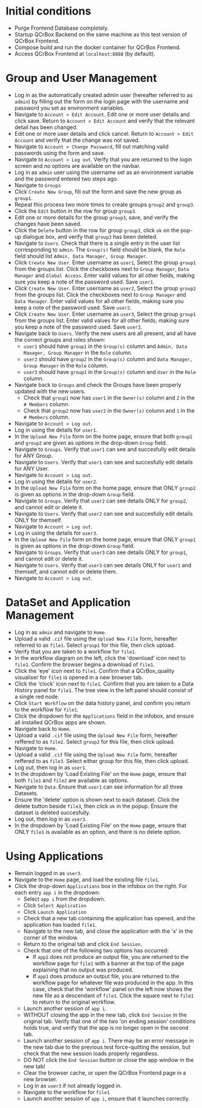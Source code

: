 # Initial conditions

- Purge Frontend Database completely.
- Startup QCrBox Backend on the same machine as this test version of QCrBox Frontend.
- Compose build and run the docker container for QCrBox Frontend.
- Access QCrBox Frontend at `localhost:8888` (by default).


# Group and User Management

- Log in as the automatically created admin user (hereafter referred to as `admin`) by filling out the form on the login page with the username and password you set as environment variables.
- Navigate to `Account > Edit Account`.  Edit one or more user details and click save.  Return to `Account > Edit Account` and verify that the relevant detail has been changed.
- Edit one or more user details and click cancel.  Return to `Account > Edit Account` and verify that the change was not saved.
- Navigate to `Account > Change Password`, fill out matching valid passwords using the form and save.
- Navigate to `Account > Log out`.  Verify that you are returned to the login screen and no options are available on the navbar.
- Log in as `admin` user using the username set as an environment variable and the password entered two steps ago.
- Navigate to `Groups`
- Click `Create New Group`, fill out the form and save the new group as `group1`.
- Repeat this process two more times to create groups `group2` and `group3`.
- Click the `Edit` button in the row for group `group3`.
- Edit one or more details for the group `group3`, save, and verify the changes have been saved.
- Click the `Delete` button in the row for group `group3`, click `ok` on the pop-up dialogue box, and verify that `group3` has been deleted.
- Navigate to `Users`.  Check that there is a single entry in the user list corresponding to `admin`.  The `Group(s)` field should be blank, the `Role` field should list `Admin, Data Manager, Group Manager`.
- Click `Create New User`.  Enter username as `user1`, Select the group `group1` from the groups list.  Click the checkboxes next to `Group Manager`, `Data Manager` and `Global Access`.  Enter valid values for all other fields, making sure you keep a note of the password used.  Save `user1`.
- Click `Create New User`.  Enter username as `user2`, Select the group `group2` from the groups list.  Click the checkboxes next to `Group Manager` and `Data Manager`.  Enter valid values for all other fields, making sure you keep a note of the password used.  Save `user2`.
- Click `Create New User`.  Enter username as `user3`, Select the group `group1` from the groups list.  Enter valid values for all other fields, making sure you keep a note of the password used.  Save `user3`.
- Navigate back to `Users`.  Verify the new users are all present, and all have the correct groups and roles shown:
   - `user1` should have `group1` in the `Group(s)` column and `Admin, Data Manager, Group Manager` in the `Role` column.
   - `user2` should have `group2` in the `Group(s)` column and `Data Manager, Group Manager` in the `Role` column.
   - `user3` should have `group1` in the `Group(s)` column and `User` in the `Role` column.
- Navigate back to `Groups` and check the Groups have been properly updated with the new users.
   - Check that `group1` now has `user1` in the `Owner(s)` column and `2` in the `# Members` column.
   - Check that `group2` now has `user2` in the `Owner(s)` column and `1` in the `# Members` column.
- Navigate to `Account > Log out`.
- Log in using the details for `user1`.
- In the `Upload New File` form on the home page, ensure that both `group1` and `group2` are given as options in the drop-down `Group` field.
- Navigate to `Groups`.  Verify that `user1` can see and succesfully edit details for ANY Group.
- Navigate to `Users`.  Verify that `user1` can see and succesfully edit details for ANY User.
- Navigate to `Account > Log out`.
- Log in using the details for `user2`.
- In the `Upload New File` form on the home page, ensure that ONLY `group2` is given as options in the drop-down `Group` field.
- Navigate to `Groups`.  Verify that `user2` can see details ONLY for `group2`, and cannot edit or delete it.
- Navigate to `Users`.  Verify that `user2` can see and succesfully edit details ONLY for themself.
- Navigate to `Account > Log out`.
- Log in using the details for `user3`.
- In the `Upload New File` form on the home page, ensure that ONLY `group1` is given as options in the drop-down `Group` field.
- Navigate to `Groups`.  Verify that `user3` can see details ONLY for `group1`, and cannot edit or delete it.
- Navigate to `Users`.  Verify that `user3` can see details ONLY for `user1` and themself, and cannot edit or delete them.
- Navigate to `Account > Log out`.

# DataSet and Application Management

- Log in as `admin` and navigate to `Home`.
- Upload a valid `.cif` file using the `Upload New File` form, hereafter referred to as `file1`.  Select `group1` for this file, then click upload.
- Verify that you are taken to a workflow for `file1`.
- In the workflow diagram on the left, click the 'download' icon next to `file1`.  Confirm the browser begins a download of `file1`.
- Click the 'eye' icon next to `file1`.  Confirm that a QCrBox_quality visualiser for `file1` is opened in a new browser tab.
- Click the 'clock' icon next to `file1`.  Confirm that you are taken to a Data History panel for `file1`.  The tree view in the left panel should consist of a single red node.
- Click `Start Workflow` on the data history panel, and confirm you return to the workflow for `file1`.
- Click the dropdown for the `Applications` field in the infobox, and ensure all installed QCrBox apps are shown.
- Navigate back to `Home`.
- Upload a valid `.cif` file using the `Upload New File` form, hereafter reffered to as `file2`.  Select `group2` for this file, then click upload.
- Navigate to `Home`.
- Upload a valid `.cif` file using the `Upload New File` form, hereafter reffered to as `file3`.  Select either group for this file, then click upload.
- Log out, then log in as `user1`.
- In the dropdown by 'Load Existing File' on the `Home` page, ensure that both `file1` and `file2` are available as options.
- Navigate to `Data`.  Ensure that `user1` can see information for all three Datasets.
- Ensure the 'delete' option is shown next to each dataset.  Click the delete button beside `file3`, then click `ok` in the popup.  Ensure the dataset is deleted succesfully.
- Log out, then log in as `user3`.
- In the dropdown by 'Load Existing File' on the `Home` page, ensure that ONLY `file1` is available as an option, and there is no delete option.

# Using Applications

- Remain logged in as `user3`.
- Navigate to the `Home` page, and load the existing file `file1`.
- Click the drop-down `Applications` box in the infobox on the right.  For each entry `app i` in the dropdown:
   - Select `app i` from the dropdown.
   - Click `Select Application`
   - Click `Launch Application`
   - Check that a new tab containing the application has opened, and the application has loaded `file1`.
   - Navigate to the new tab, and close the application with the 'x' in the corner of the window.
   - Return to the original tab and click `End Session`.
   - Check that one of the following two options has occurred:
      - If `app1` does not produce an output file, you are returned to the workflow page for `file1` with a banner at the top of the page explaining that no output was produced.
      - If `app1` does produce an output file, you are returned to the workflow page for whatever file was produced in the app.  In this case, check that the 'workflow' panel on the left now shows the new file as a descendant of `file1`.  Click the square next to `file1` to return to the original workflow.
   - Launch another session of `app i`.
   - WITHOUT closing the app in the new tab, click `End Session` in the original tab.  Verify that one of the two 'on ending session' conditions holds true, and verify that the app is no longer open in the second tab.
   - Launch another session of `app i`.  There may be an error message in the new tab due to the previous test force-quitting the session, but check that the new session loads properly regardless.
   - DO NOT click the `End Session` button or close the app window in the new tab!
   - Clear the browser cache, or open the QCrBox Frontend page in a new browser.
   - Log in as `user3` if not already logged in.
   - Navigate to the workflow for `file1`
   - Launch another session of `app i`, ensure that it launches correctly.
